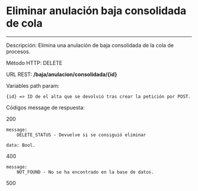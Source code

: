 # Eliminar anulación baja consolidada de cola
___

Descripción: Elimina una anulación de baja consolidada de la cola de procesos.

Método HTTP: DELETE

URL REST: **/baja/anulacion/consolidada/{id}**

Variables path param: 

    {id} => ID de el alta que se devolvió tras crear la petición por POST.

Códigos message de respuesta:

200

    message: 
        DELETE_STATUS - Devuelve si se consiguió eliminar
    
    data: Bool.
	
	
400

	message:
	    NOT_FOUND - No se ha encontrado en la base de datos.
	
500